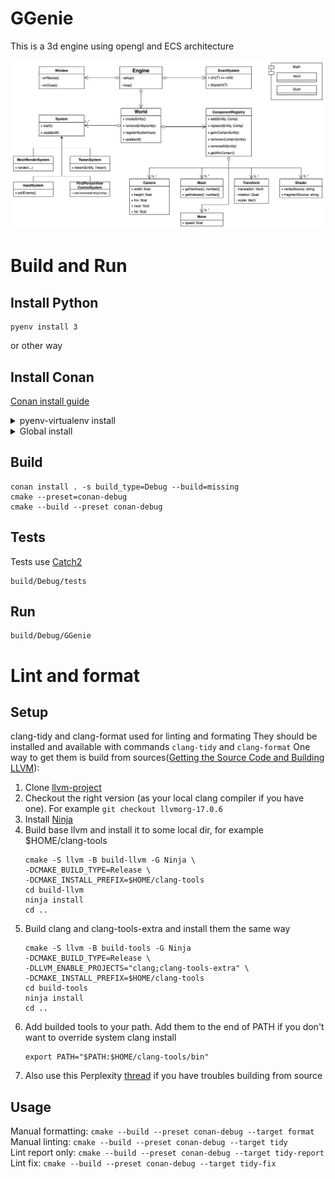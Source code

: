 # GGenie
This is a 3d engine using opengl and ECS architecture

![UML of architecture](./engine.jpg)

# Build and Run

## Install Python
```
pyenv install 3
```
or other way

## Install Conan 
[Conan install guide](https://docs.conan.io/2/installation.html)
<details>
  
<summary>pyenv-virtualenv install</summary>

**_Inside project directory_**
```
pyenv virtualenv 3.13.3 ggenie_env
pyenv local ggenie_env
pip install conan
```
</details>
<details>

<summary>Global install</summary>

```
pip install conan
```
</details>

## Build
```
conan install . -s build_type=Debug --build=missing
cmake --preset=conan-debug
cmake --build --preset conan-debug 
```

## Tests
Tests use [Catch2](https://github.com/catchorg/Catch2)
```
build/Debug/tests
```

## Run
```
build/Debug/GGenie
```

# Lint and format
## Setup
clang-tidy and clang-format used for linting and formating
They should be installed and available with commands `clang-tidy` and `clang-format`
One way to get them is build from sources([Getting the Source Code and Building LLVM](https://llvm.org/docs/GettingStarted.html#getting-the-source-code-and-building-llvm)):
1. Clone [llvm-project](https://github.com/llvm/llvm-project)
2. Checkout the right version (as your local clang compiler if you have one). For example `git checkout llvmorg-17.0.6`
3. Install [Ninja](https://ninja-build.org/)
4. Build base llvm and install it to some local dir, for example $HOME/clang-tools
    ```
    cmake -S llvm -B build-llvm -G Ninja \
    -DCMAKE_BUILD_TYPE=Release \
    -DCMAKE_INSTALL_PREFIX=$HOME/clang-tools
    cd build-llvm
    ninja install
    cd ..
    ```
5. Build clang and clang-tools-extra and install them the same way
    ```
    cmake -S llvm -B build-tools -G Ninja                                                             
    -DCMAKE_BUILD_TYPE=Release \
    -DLLVM_ENABLE_PROJECTS="clang;clang-tools-extra" \
    -DCMAKE_INSTALL_PREFIX=$HOME/clang-tools
    cd build-tools
    ninja install
    cd ..
    ```
6. Add builded tools to your path. Add them to the end of PATH if you don't want to override system clang install
    ```
    export PATH="$PATH:$HOME/clang-tools/bin"
    ```
7. Also use this Perplexity [thread](https://www.perplexity.ai/search/kak-sobrat-iz-iskhodnikov-i-us-SPQWh9bMTpyArh4ZtVP.EA) if you have troubles building from source 
## Usage
Manual formatting: `cmake --build --preset conan-debug --target format`\
Manual linting: `cmake --build --preset conan-debug --target tidy`\
Lint report only: `cmake --build --preset conan-debug --target tidy-report`\
Lint fix: `cmake --build --preset conan-debug --target tidy-fix`
